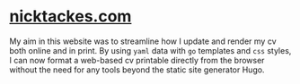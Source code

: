 # [nicktackes.com](https://nicktackes.com)

My aim in this website was to streamline how I update and render my cv both online and in print. By using `yaml` data with `go` templates and `css` styles, I can now format a web-based cv printable directly from the browser without the need for any tools beyond the static site generator Hugo.
